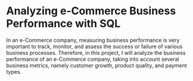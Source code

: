# Analyzing e-Commerce Business Performance with SQL

In an e-Commerce company, measuring business performance is very important to track, monitor, and assess the success or failure of various business processes. Therefore, in this project, I will analyze the business performance of an e-Commerce company, taking into account several business metrics, namely customer growth, product quality, and payment types.


